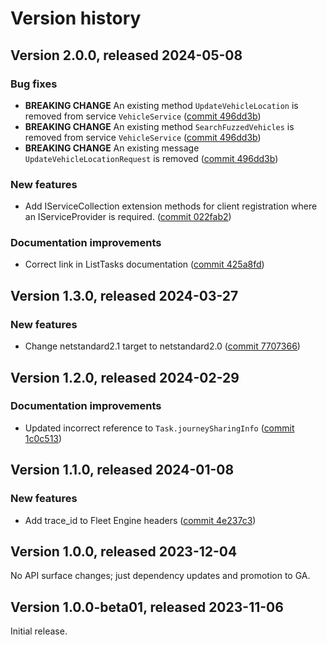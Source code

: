 # Version history

## Version 2.0.0, released 2024-05-08

### Bug fixes

- **BREAKING CHANGE** An existing method `UpdateVehicleLocation` is removed from service `VehicleService` ([commit 496dd3b](https://github.com/googleapis/google-cloud-dotnet/commit/496dd3bcf1b991365da65af8d198622df23a4d46))
- **BREAKING CHANGE** An existing method `SearchFuzzedVehicles` is removed from service `VehicleService` ([commit 496dd3b](https://github.com/googleapis/google-cloud-dotnet/commit/496dd3bcf1b991365da65af8d198622df23a4d46))
- **BREAKING CHANGE** An existing message `UpdateVehicleLocationRequest` is removed ([commit 496dd3b](https://github.com/googleapis/google-cloud-dotnet/commit/496dd3bcf1b991365da65af8d198622df23a4d46))

### New features

- Add IServiceCollection extension methods for client registration where an IServiceProvider is required. ([commit 022fab2](https://github.com/googleapis/google-cloud-dotnet/commit/022fab203f28fb9c608972af7f8b83f571ae5694))

### Documentation improvements

- Correct link in ListTasks documentation ([commit 425a8fd](https://github.com/googleapis/google-cloud-dotnet/commit/425a8fd5c42fa5c92b742475ce33b3495fec28b8))

## Version 1.3.0, released 2024-03-27

### New features

- Change netstandard2.1 target to netstandard2.0 ([commit 7707366](https://github.com/googleapis/google-cloud-dotnet/commit/77073662b153c73c7f9a869ede1376f4c7a12661))

## Version 1.2.0, released 2024-02-29

### Documentation improvements

- Updated incorrect reference to `Task.journeySharingInfo` ([commit 1c0c513](https://github.com/googleapis/google-cloud-dotnet/commit/1c0c513f3dfa371f21525365bd614fb13d522e93))

## Version 1.1.0, released 2024-01-08

### New features

- Add trace_id to Fleet Engine headers ([commit 4e237c3](https://github.com/googleapis/google-cloud-dotnet/commit/4e237c3e347ce8715c078de6e2a4c658d7a5600c))

## Version 1.0.0, released 2023-12-04

No API surface changes; just dependency updates and promotion to GA.

## Version 1.0.0-beta01, released 2023-11-06

Initial release.
